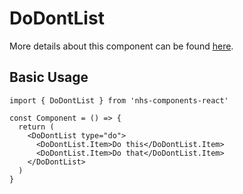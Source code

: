 # DoDontList

More details about this component can be found [here](https://service-manual.nhs.uk/design-system/components/do-dont-list).

## Basic Usage

```tsx
import { DoDontList } from 'nhs-components-react'

const Component = () => {
  return (
    <DoDontList type="do">
      <DoDontList.Item>Do this</DoDontList.Item>
      <DoDontList.Item>Do that</DoDontList.Item>
    </DoDontList>
  )
}
```
